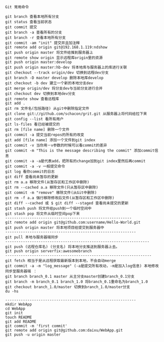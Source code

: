 

	Git 常用命令

	git branch 查看本地所有分支
	git status 查看当前状态 
	git commit 提交 
	git branch -a 查看所有的分支
	git branch -r 查看本地所有分支
	git commit -am "init" 提交并且加注释 
	git remote add origin git@192.168.1.119:ndshow
	git push origin master 将文件给推到服务器上 
	git remote show origin 显示远程库origin里的资源 
	git push origin master:develop
	git push origin master:hb-dev 将本地库与服务器上的库进行关联 
	git checkout --track origin/dev 切换到远程dev分支
	git branch -D master develop 删除本地库develop
	git checkout -b dev 建立一个新的本地分支dev
	git merge origin/dev 将分支dev与当前分支进行合并
	git checkout dev 切换到本地dev分支
	git remote show 查看远程库
	git add .
	git rm 文件名(包括路径) 从git中删除指定文件
	git clone git://github.com/schacon/grit.git 从服务器上将代码给拉下来
	git config --list 看所有用户
	git ls-files 看已经被提交的
	git rm [file name] 删除一个文件
	git commit -a 提交当前repos的所有的改变
	git add [file name] 添加一个文件到git index
	git commit -v 当你用－v参数的时候可以看commit的差异
	git commit -m "This is the message describing the commit" 添加commit信息
	git commit -a -a是代表add，把所有的change加到git index里然后再commit
	git commit -a -v 一般提交命令
	git log 看你commit的日志
	git diff 查看尚未暂存的更新
	git rm a.a 移除文件(从暂存区和工作区中删除)
	git rm --cached a.a 移除文件(只从暂存区中删除)
	git commit -m "remove" 移除文件(从Git中删除)
	git rm -f a.a 强行移除修改后文件(从暂存区和工作区中删除)
	git diff --cached 或 $ git diff --staged 查看尚未提交的更新
	git stash push 将文件给push到一个临时空间中
	git stash pop 将文件从临时空间pop下来
	---------------------------------------------------------
	git remote add origin git@github.com:username/Hello-World.git
	git push origin master 将本地项目给提交到服务器中
	-----------------------------------------------------------
	git pull 本地与服务器端同步
	-----------------------------------------------------------------
	git push (远程仓库名) (分支名) 将本地分支推送到服务器上去。
	git push origin serverfix:awesomebranch
	------------------------------------------------------------------
	git fetch 相当于是从远程获取最新版本到本地，不会自动merge
	git commit -a -m "log_message" (-a是提交所有改动，-m是加入log信息) 本地修改同步至服务器端 ：
	git branch branch_0.1 master 从主分支master创建branch_0.1分支
	git branch -m branch_0.1 branch_1.0 将branch_0.1重命名为branch_1.0
	git checkout branch_1.0/master 切换到branch_1.0/master分支
	du -hs

	-----------------------------------------------------------
	mkdir WebApp
	cd WebApp
	git init
	touch README
	git add README
	git commit -m 'first commit'
	git remote add origin git@github.com:daixu/WebApp.git
	git push -u origin master
